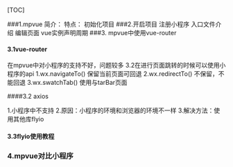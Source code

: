 [TOC]


###1.mpvue
简介：
特点：
初始化项目
###2.开启项目
注册小程序
入口文件介绍
编辑页面
vue实例声明周期
###3. mpvue中使用vue-router
#### 3.1vue-router
在mpvue中对小程序的支持不好，问题较多
3.2在进行页面跳转的时候可以使用小程序的api
1.wx.navigateTo() 保留当前页面可回退
2.wx.redirectTo() 不保留，不能回退
3.wx.swatchTab() 使用与tarBar页面


####3.2 axios

1.小程序中不支持
2.原因：小程序的环境和浏览器的环境不一样
3.解决方法：使用其他库flyio

#### 3.3flyio使用教程
### 4.mpvue对比小程序

